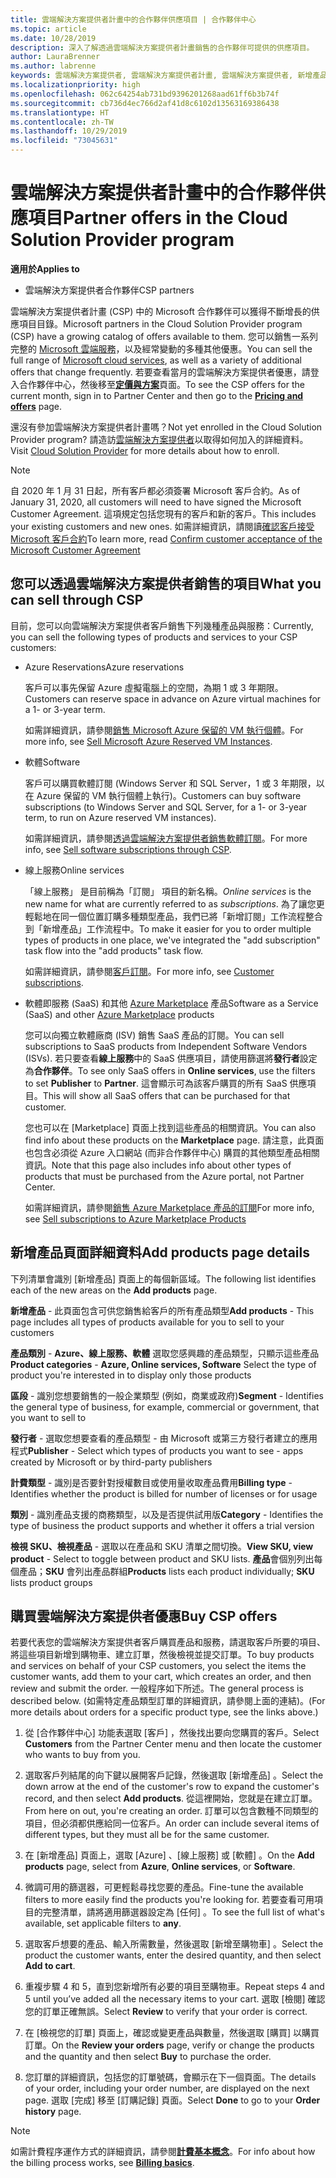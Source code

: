 ```yaml
---
title: 雲端解決方案提供者計畫中的合作夥伴供應項目 | 合作夥伴中心
ms.topic: article
ms.date: 10/28/2019
description: 深入了解透過雲端解決方案提供者計畫銷售的合作夥伴可提供的供應項目。
author: LauraBrenner
ms.author: labrenne
keywords: 雲端解決方案提供者, 雲端解決方案提供者計畫, 雲端解決方案提供者, 新增產品, 銷售給客戶, 合作夥伴供應項目, 雲端解決方案提供者供應項目, 雲端式服務, Azure, Office 365, Dynamics, 雲端解決方案提供者合作夥伴, 在雲端解決方案提供者中銷售, Azure RI, Azure 保留的虛擬機器執行個體, Azure Reservations, 線上服務, 訂閱軟體, AHUB, Azure 上的 SQL Server, Azure 上的 Windows Server, 客戶訂閱
ms.localizationpriority: high
ms.openlocfilehash: 062c64254ab731bd9396201268aad61ff6b3b74f
ms.sourcegitcommit: cb736d4ec766d2af41d8c6102d13563169386438
ms.translationtype: HT
ms.contentlocale: zh-TW
ms.lasthandoff: 10/29/2019
ms.locfileid: "73045631"
---
```

# <a name="partner-offers-in-the-cloud-solution-provider-program"></a><span data-ttu-id="b7c78-104">雲端解決方案提供者計畫中的合作夥伴供應項目</span><span class="sxs-lookup"><span data-stu-id="b7c78-104">Partner offers in the Cloud Solution Provider program</span></span> 

<span data-ttu-id="b7c78-105">**適用於**</span><span class="sxs-lookup"><span data-stu-id="b7c78-105">**Applies to**</span></span>

-  <span data-ttu-id="b7c78-106">雲端解決方案提供者合作夥伴</span><span class="sxs-lookup"><span data-stu-id="b7c78-106">CSP partners</span></span>

<span data-ttu-id="b7c78-107">雲端解決方案提供者計畫 (CSP) 中的 Microsoft 合作夥伴可以獲得不斷增長的供應項目目錄。</span><span class="sxs-lookup"><span data-stu-id="b7c78-107">Microsoft partners in the Cloud Solution Provider program (CSP) have a growing catalog of offers available to them.</span></span> <span data-ttu-id="b7c78-108">您可以銷售一系列完整的 [Microsoft 雲端服務](https://partner.microsoft.com/cloud-solution-provider/products-and-services)，以及經常變動的多種其他優惠。</span><span class="sxs-lookup"><span data-stu-id="b7c78-108">You can sell the full range of [Microsoft cloud services](https://partner.microsoft.com/cloud-solution-provider/products-and-services), as well as a variety of additional offers that change frequently.</span></span> <span data-ttu-id="b7c78-109">若要查看當月的雲端解決方案提供者優惠，請登入合作夥伴中心，然後移至[**定價與方案**](https://partnercenter.microsoft.com/pcv/sales)頁面。</span><span class="sxs-lookup"><span data-stu-id="b7c78-109">To see the CSP offers for the current month, sign in to Partner Center and then go to the [**Pricing and offers**](https://partnercenter.microsoft.com/pcv/sales) page.</span></span>  

<span data-ttu-id="b7c78-110">還沒有參加雲端解決方案提供者計畫嗎？</span><span class="sxs-lookup"><span data-stu-id="b7c78-110">Not yet enrolled in the Cloud Solution Provider program?</span></span> <span data-ttu-id="b7c78-111">請造訪[雲端解決方案提供者](https://partner.microsoft.com/cloud-solution-provider)以取得如何加入的詳細資料。</span><span class="sxs-lookup"><span data-stu-id="b7c78-111">Visit [Cloud Solution Provider](https://partner.microsoft.com/cloud-solution-provider) for more details about how to enroll.</span></span> 

>[!NOTE]
><span data-ttu-id="b7c78-112">自 2020 年 1 月 31 日起，所有客戶都必須簽署 Microsoft 客戶合約。</span><span class="sxs-lookup"><span data-stu-id="b7c78-112">As of January 31, 2020, all customers will need to have signed the Microsoft Customer Agreement.</span></span> <span data-ttu-id="b7c78-113">這項規定包括您現有的客戶和新的客戶。</span><span class="sxs-lookup"><span data-stu-id="b7c78-113">This includes your existing customers and new ones.</span></span> <span data-ttu-id="b7c78-114">如需詳細資訊，請閱讀[確認客戶接受 Microsoft 客戶合約](confirm-customer-agreement.md)</span><span class="sxs-lookup"><span data-stu-id="b7c78-114">To learn more, read [Confirm customer acceptance of the Microsoft Customer Agreement](confirm-customer-agreement.md)</span></span>

## <a name="what-you-can-sell-through-csp"></a><span data-ttu-id="b7c78-115">您可以透過雲端解決方案提供者銷售的項目</span><span class="sxs-lookup"><span data-stu-id="b7c78-115">What you can sell through CSP</span></span>

<span data-ttu-id="b7c78-116">目前，您可以向雲端解決方案提供者客戶銷售下列幾種產品與服務：</span><span class="sxs-lookup"><span data-stu-id="b7c78-116">Currently, you can sell the following types of products and services to your CSP customers:</span></span>

- <span data-ttu-id="b7c78-117">Azure Reservations</span><span class="sxs-lookup"><span data-stu-id="b7c78-117">Azure reservations</span></span><br> 

    <span data-ttu-id="b7c78-118">客戶可以事先保留 Azure 虛擬電腦上的空間，為期 1 或 3 年期限。</span><span class="sxs-lookup"><span data-stu-id="b7c78-118">Customers can reserve space in advance on Azure virtual machines for a 1- or 3-year term.</span></span><br>
    
    <span data-ttu-id="b7c78-119">如需詳細資訊，請參閱[銷售 Microsoft Azure 保留的 VM 執行個體](azure-reservations.md)。</span><span class="sxs-lookup"><span data-stu-id="b7c78-119">For more info, see [Sell Microsoft Azure Reserved VM Instances](azure-reservations.md).</span></span>

- <span data-ttu-id="b7c78-120">軟體</span><span class="sxs-lookup"><span data-stu-id="b7c78-120">Software</span></span><br>

    <span data-ttu-id="b7c78-121">客戶可以購買軟體訂閱 (Windows Server 和 SQL Server，1 或 3 年期限，以在 Azure 保留的 VM 執行個體上執行)。</span><span class="sxs-lookup"><span data-stu-id="b7c78-121">Customers can buy software subscriptions (to Windows Server and SQL Server, for a 1- or 3-year term, to run on Azure reserved VM instances).</span></span><br>
 
    <span data-ttu-id="b7c78-122">如需詳細資訊，請參閱[透過雲端解決方案提供者銷售軟體訂閱](csp-software-subscriptions.md)。</span><span class="sxs-lookup"><span data-stu-id="b7c78-122">For more info, see [Sell software subscriptions through CSP](csp-software-subscriptions.md).</span></span>  

- <span data-ttu-id="b7c78-123">線上服務</span><span class="sxs-lookup"><span data-stu-id="b7c78-123">Online services</span></span><br>

    <span data-ttu-id="b7c78-124">「線上服務」  是目前稱為「訂閱」  項目的新名稱。</span><span class="sxs-lookup"><span data-stu-id="b7c78-124">*Online services* is the new name for what are currently referred to as *subscriptions*.</span></span> <span data-ttu-id="b7c78-125">為了讓您更輕鬆地在同一個位置訂購多種類型產品，我們已將「新增訂閱」工作流程整合到「新增產品」工作流程中。</span><span class="sxs-lookup"><span data-stu-id="b7c78-125">To make it easier for you to order multiple types of products in one place, we've integrated the "add subscription" task flow into the "add products" task flow.</span></span><br>
    
    <span data-ttu-id="b7c78-126">如需詳細資訊，請參閱[客戶訂閱](customer-subscriptions.md)。</span><span class="sxs-lookup"><span data-stu-id="b7c78-126">For more info, see [Customer subscriptions](customer-subscriptions.md).</span></span>

- <span data-ttu-id="b7c78-127">軟體即服務 (SaaS) 和其他 [Azure Marketplace](https://azuremarketplace.microsoft.com/marketplace) 產品</span><span class="sxs-lookup"><span data-stu-id="b7c78-127">Software as a Service (SaaS) and other [Azure Marketplace](https://azuremarketplace.microsoft.com/marketplace) products</span></span><br>

    <span data-ttu-id="b7c78-128">您可以向獨立軟體廠商 (ISV) 銷售 SaaS 產品的訂閱。</span><span class="sxs-lookup"><span data-stu-id="b7c78-128">You can sell subscriptions to SaaS products from Independent Software Vendors (ISVs).</span></span> <span data-ttu-id="b7c78-129">若只要查看**線上服務**中的 SaaS 供應項目，請使用篩選將**發行者**設定為**合作夥伴**。</span><span class="sxs-lookup"><span data-stu-id="b7c78-129">To see only SaaS offers in **Online services**, use the filters to set **Publisher** to **Partner**.</span></span> <span data-ttu-id="b7c78-130">這會顯示可為該客戶購買的所有 SaaS 供應項目。</span><span class="sxs-lookup"><span data-stu-id="b7c78-130">This will show all SaaS offers that can be purchased for that customer.</span></span><br>
    
    <span data-ttu-id="b7c78-131">您也可以在 [Marketplace]  頁面上找到這些產品的相關資訊。</span><span class="sxs-lookup"><span data-stu-id="b7c78-131">You can also find info about these products on the **Marketplace** page.</span></span> <span data-ttu-id="b7c78-132">請注意，此頁面也包含必須從 Azure 入口網站 (而非合作夥伴中心) 購買的其他類型產品相關資訊。</span><span class="sxs-lookup"><span data-stu-id="b7c78-132">Note that this page also includes info about other types of products that must be purchased from the Azure portal, not Partner Center.</span></span><br>

    <span data-ttu-id="b7c78-133">如需詳細資訊，請參閱[銷售 Azure Marketplace 產品的訂閱](sell-marketplace-products.md)</span><span class="sxs-lookup"><span data-stu-id="b7c78-133">For more info, see [Sell subscriptions to Azure Marketplace Products](sell-marketplace-products.md)</span></span>

## <a name="add-products-page-details"></a><span data-ttu-id="b7c78-134">新增產品頁面詳細資料</span><span class="sxs-lookup"><span data-stu-id="b7c78-134">Add products page details</span></span>

<span data-ttu-id="b7c78-135">下列清單會識別 [新增產品]  頁面上的每個新區域。</span><span class="sxs-lookup"><span data-stu-id="b7c78-135">The following list identifies each of the new areas on the **Add products** page.</span></span>

<span data-ttu-id="b7c78-136">**新增產品** - 此頁面包含可供您銷售給客戶的所有產品類型</span><span class="sxs-lookup"><span data-stu-id="b7c78-136">**Add products** - This page includes all types of products available for you to sell to  your customers</span></span>

<span data-ttu-id="b7c78-137">**產品類別**  -  **Azure、線上服務、軟體** 選取您感興趣的產品類型，只顯示這些產品</span><span class="sxs-lookup"><span data-stu-id="b7c78-137">**Product categories** - **Azure, Online services, Software** Select the type of product you're interested in to display only those products</span></span>

<span data-ttu-id="b7c78-138">**區段** - 識別您想要銷售的一般企業類型 (例如，商業或政府)</span><span class="sxs-lookup"><span data-stu-id="b7c78-138">**Segment** - Identifies the general type of business, for example, commercial or government, that you want to sell to</span></span>

<span data-ttu-id="b7c78-139">**發行者** - 選取您想要查看的產品類型 - 由 Microsoft 或第三方發行者建立的應用程式</span><span class="sxs-lookup"><span data-stu-id="b7c78-139">**Publisher** - Select which types of products you want to see - apps created by Microsoft or by third-party publishers</span></span>

<span data-ttu-id="b7c78-140">**計費類型** - 識別是否要針對授權數目或使用量收取產品費用</span><span class="sxs-lookup"><span data-stu-id="b7c78-140">**Billing type** - Identifies whether the product is billed for number of licenses or for usage</span></span>

<span data-ttu-id="b7c78-141">**類別** - 識別產品支援的商務類型，以及是否提供試用版</span><span class="sxs-lookup"><span data-stu-id="b7c78-141">**Category** - Identifies the type of business the product supports and whether it offers a trial version</span></span>

<span data-ttu-id="b7c78-142">**檢視 SKU、檢視產品** - 選取以在產品和 SKU 清單之間切換。</span><span class="sxs-lookup"><span data-stu-id="b7c78-142">**View SKU, view product** - Select to toggle between product and SKU lists.</span></span> <span data-ttu-id="b7c78-143">**產品**會個別列出每個產品；**SKU** 會列出產品群組</span><span class="sxs-lookup"><span data-stu-id="b7c78-143">**Products** lists each product individually; **SKU** lists product groups</span></span>

## <a name="buy-csp-offers"></a><span data-ttu-id="b7c78-144">購買雲端解決方案提供者優惠</span><span class="sxs-lookup"><span data-stu-id="b7c78-144">Buy CSP offers</span></span>

<span data-ttu-id="b7c78-145">若要代表您的雲端解決方案提供者客戶購買產品和服務，請選取客戶所要的項目、將這些項目新增到購物車、建立訂單，然後檢視並提交訂單。</span><span class="sxs-lookup"><span data-stu-id="b7c78-145">To buy products and services on behalf of your CSP customers, you select the items the customer wants, add them to your cart, which creates an order, and then review and submit the order.</span></span> <span data-ttu-id="b7c78-146">一般程序如下所述。</span><span class="sxs-lookup"><span data-stu-id="b7c78-146">The general process is described below.</span></span> <span data-ttu-id="b7c78-147">(如需特定產品類型訂單的詳細資訊，請參閱上面的連結)。</span><span class="sxs-lookup"><span data-stu-id="b7c78-147">(For more details about orders for a specific product type, see the links above.)</span></span>

1. <span data-ttu-id="b7c78-148">從 [合作夥伴中心] 功能表選取 [客戶]  ，然後找出要向您購買的客戶。</span><span class="sxs-lookup"><span data-stu-id="b7c78-148">Select **Customers** from the Partner Center menu and then locate the customer who wants to buy from you.</span></span> 

2. <span data-ttu-id="b7c78-149">選取客戶列結尾的向下鍵以展開客戶記錄，然後選取 [新增產品]  。</span><span class="sxs-lookup"><span data-stu-id="b7c78-149">Select the down arrow at the end of the customer's row to expand the customer's record, and then select **Add products**.</span></span> <span data-ttu-id="b7c78-150">從這裡開始，您就是在建立訂單。</span><span class="sxs-lookup"><span data-stu-id="b7c78-150">From here on out, you're creating an order.</span></span> <span data-ttu-id="b7c78-151">訂單可以包含數種不同類型的項目，但必須都供應給同一位客戶。</span><span class="sxs-lookup"><span data-stu-id="b7c78-151">An order can include several items of different types, but they must all be for the same customer.</span></span>

3. <span data-ttu-id="b7c78-152">在 [新增產品]  頁面上，選取 [Azure]  、[線上服務]  或 [軟體]  。</span><span class="sxs-lookup"><span data-stu-id="b7c78-152">On the **Add products** page, select from **Azure**, **Online services**, or **Software**.</span></span>

4. <span data-ttu-id="b7c78-153">微調可用的篩選器，可更輕鬆尋找您要的產品。</span><span class="sxs-lookup"><span data-stu-id="b7c78-153">Fine-tune the available filters to more easily find the products you're looking for.</span></span> <span data-ttu-id="b7c78-154">若要查看可用項目的完整清單，請將適用篩選器設定為 [任何]  。</span><span class="sxs-lookup"><span data-stu-id="b7c78-154">To see the full list of what's available, set applicable filters to **any**.</span></span> 

5. <span data-ttu-id="b7c78-155">選取客戶想要的產品、輸入所需數量，然後選取 [新增至購物車]  。</span><span class="sxs-lookup"><span data-stu-id="b7c78-155">Select the product the customer wants, enter the desired quantity, and then select **Add to cart**.</span></span>

6. <span data-ttu-id="b7c78-156">重複步驟 4 和 5，直到您新增所有必要的項目至購物車。</span><span class="sxs-lookup"><span data-stu-id="b7c78-156">Repeat steps 4 and 5 until you’ve added all the necessary items to your cart.</span></span> <span data-ttu-id="b7c78-157">選取 [檢閱]  確認您的訂單正確無誤。</span><span class="sxs-lookup"><span data-stu-id="b7c78-157">Select **Review** to verify that your order is correct.</span></span>  

7. <span data-ttu-id="b7c78-158">在 [檢視您的訂單]  頁面上，確認或變更產品與數量，然後選取 [購買]  以購買訂單。</span><span class="sxs-lookup"><span data-stu-id="b7c78-158">On the **Review your orders** page, verify or change the products and the quantity and then select **Buy** to purchase the order.</span></span> 

8. <span data-ttu-id="b7c78-159">您訂單的詳細資訊，包括您的訂單號碼，會顯示在下一個頁面。</span><span class="sxs-lookup"><span data-stu-id="b7c78-159">The details of your order, including your order number, are displayed on the next page.</span></span> <span data-ttu-id="b7c78-160">選取 [完成]  移至 [訂購記錄]  頁面。</span><span class="sxs-lookup"><span data-stu-id="b7c78-160">Select **Done** to go to your **Order history** page.</span></span> 

> [!NOTE]
> <span data-ttu-id="b7c78-161">如需計費程序運作方式的詳細資訊，請參閱[**計費基本概念**](https://docs.microsoft.com/partner-center/billing-basics)。</span><span class="sxs-lookup"><span data-stu-id="b7c78-161">For info about how the billing process works, see [**Billing basics**](https://docs.microsoft.com/partner-center/billing-basics).</span></span>


